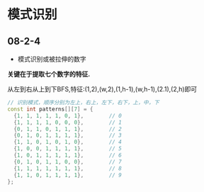 # 模式识别

## 08-2-4

- 模式识别或被拉伸的数字

**关键在于提取七个数字的特征.**

从左到右从上到下BFS,特征:(1,2),(w,2),(1,h-1),(w,h-1),(2.1),(2,h)即可

```c++
// 识别模式，顺序分别为左上，右上，左下，右下，上，中，下
const int patterns[][7] = {
  {1, 1, 1, 1, 1, 0, 1},        // 0
  {1, 1, 1, 1, 0, 0, 0},        // 1
  {0, 1, 1, 0, 1, 1, 1},        // 2
  {0, 1, 0, 1, 1, 1, 1},        // 3
  {1, 1, 0, 1, 0, 1, 0},        // 4
  {1, 0, 0, 1, 1, 1, 1},        // 5
  {1, 0, 1, 1, 1, 1, 1},        // 6
  {0, 1, 0, 1, 1, 0, 0},        // 7
  {1, 1, 1, 1, 1, 1, 1},        // 8
  {1, 1, 0, 1, 1, 1, 1},        // 9
};

```



